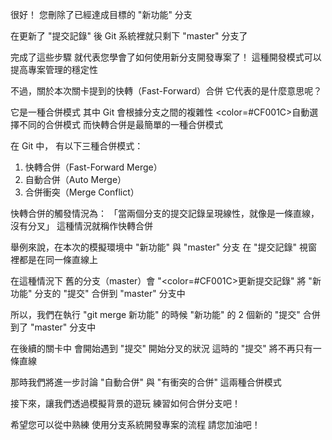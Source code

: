 很好！
您刪除了已經達成目標的 "新功能" 分支

在更新了 "提交記錄" 後
Git 系統裡就只剩下 "master" 分支了

完成了這些步驟
就代表您學會了如何使用新分支開發專案了！
這種開發模式可以提高專案管理的穩定性

不過，關於本次關卡提到的快轉（Fast-Forward）合併
它代表的是什麼意思呢？

它是一種合併模式
其中 Git 會根據分支之間的複雜性
<color=#CF001C>自動選擇</color>不同的合併模式
而快轉合併是最簡單的一種合併模式

在 Git 中， 有以下三種合併模式：
1. 快轉合併（Fast-Forward Merge）
2. 自動合併（Auto Merge）
3. 合併衝突（Merge Conflict）

快轉合併的觸發情況為：
「當兩個分支的提交記錄呈現線性，就像是一條直線，沒有分叉」
這種情況就稱作快轉合併

舉例來說，在本次的模擬環境中
"新功能" 與 "master" 分支
在 "提交記錄" 視窗裡都是在同一條直線上

在這種情況下
舊的分支（master）會 "<color=#CF001C>更新提交記錄</color>"
將 "新功能" 分支的 "提交" 合併到 "master" 分支中

所以，我們在執行 "git merge 新功能" 的時候
"新功能" 的 2 個新的 "提交" 
合併到了 "master" 分支中

在後續的關卡中
會開始遇到 "提交" 開始分叉的狀況
這時的 "提交" 將不再只有一條直線

那時我們將進一步討論 "自動合併" 與 "有衝突的合併" 
這兩種合併模式

接下來，讓我們透過模擬背景的遊玩
練習如何合併分支吧！

希望您可以從中熟練
使用分支系統開發專案的流程
請您加油吧！

